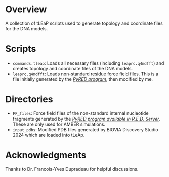 # Overview 

A collection of tLEaP scripts used to generate topology and coordinate files for the DNA models.

# Scripts

* `commands.tleap`: Loads all necessary files (including `leaprc.q4mdfft`) and creates topology and coordinate files of the DNA models.
* `leaprc.q4mdfft`: Loads non-standard residue force field files. This is a file initially generated by the <cite>[PyRED program][1]</cite>, then modified by me.

# Directories

* `FF_files`: Force field files of the non-standard internal nucleotide fragments generated by the <cite>[PyRED program available in R.E.D. Server][1]</cite>. These are only used for AMBER simulations.
* `input_pdbs`: Modified PDB files generated by BIOVIA Discovery Studio 2024 which are loaded into tLeAp.

# Acknowledgments

Thanks to Dr. Francois-Yves Dupradeau for helpful discussions.

[1]: https://doi.org/10.1093/nar/gkr288
